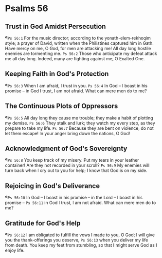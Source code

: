 # Psalms 56

## Trust in God Amidst Persecution
¶`Ps 56:1` For the music director; according to the yonath-elem-rekhoqim style; a prayer of David, written when the Philistines captured him in Gath. Have mercy on me, O God, for men are attacking me! All day long hostile enemies are tormenting me.
`Ps 56:2` Those who anticipate my defeat attack me all day long. Indeed, many are fighting against me, O Exalted One.

## Keeping Faith in God's Protection
¶`Ps 56:3` When I am afraid, I trust in you.
`Ps 56:4` In God – I boast in his promise – in God I trust, I am not afraid. What can mere men do to me?

## The Continuous Plots of Oppressors
¶`Ps 56:5` All day long they cause me trouble; they make a habit of plotting my demise.
`Ps 56:6` They stalk and lurk; they watch my every step, as they prepare to take my life.
`Ps 56:7` Because they are bent on violence, do not let them escape! In your anger bring down the nations, O God!

## Acknowledgment of God's Sovereignty
¶`Ps 56:8` You keep track of my misery. Put my tears in your leather container! Are they not recorded in your scroll?
`Ps 56:9` My enemies will turn back when I cry out to you for help; I know that God is on my side.

## Rejoicing in God's Deliverance
¶`Ps 56:10` In God – I boast in his promise – in the Lord – I boast in his promise –
`Ps 56:11` in God I trust, I am not afraid. What can mere men do to me?

## Gratitude for God's Help
¶`Ps 56:12` I am obligated to fulfill the vows I made to you, O God; I will give you the thank-offerings you deserve,
`Ps 56:13` when you deliver my life from death. You keep my feet from stumbling, so that I might serve God as I enjoy life.
